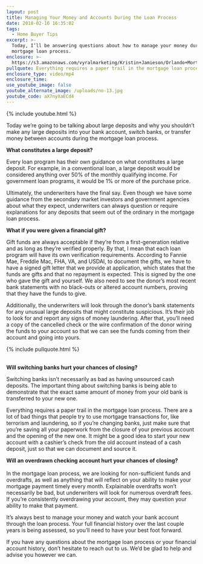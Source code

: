 ```yaml
---
layout: post
title: Managing Your Money and Accounts During the Loan Process
date: 2018-02-16 16:35:02
tags:
  - Home Buyer Tips
excerpt: >-
  Today, I’ll be answering questions about how to manage your money during the
  mortgage loan process.
enclosure: >-
  https://s3.amazonaws.com/vyralmarketing/Kristin+Jamieson/Orlando+Mortgages-+Managing+Your+Money+and+Accounts+During+the+Loan+Process.mp4
pullquote: Everything requires a paper trail in the mortgage loan process.
enclosure_type: video/mp4
enclosure_time:
use_youtube_image: false
youtube_alternate_image: /uploads/no-13.jpg
youtube_code: aX7nyXaECd4
---
```


{% include youtube.html %}

Today we’re going to be talking about large deposits and why you shouldn’t make any large deposits into your bank account, switch banks, or transfer money between accounts during the mortgage loan process.

**What constitutes a large deposit?**

Every loan program has their own guidance on what constitutes a large deposit. For example, in a conventional loan, a large deposit would be considered anything over 50% of the monthly qualifying income. For government loan programs, it would be 1% or more of the purchase price.

Ultimately, the underwriters have the final say. Even though we have some guidance from the secondary market investors and government agencies about what they expect, underwriters can always question or require explanations for any deposits that seem out of the ordinary in the mortgage loan process.

**What if you were given a financial gift?**

Gift funds are always acceptable if they’re from a first-generation relative and as long as they’re verified properly. By that, I mean that each loan program will have its own verification requirements. According to Fannie Mae, Freddie Mac, FHA, VA, and USDAl, to document the gifts, we have to have a signed gift letter that we provide at application, which states that the funds are gifts and that no repayment is expected. This is signed by the one who gave the gift and yourself. We also need to see the donor’s most recent bank statements with no black-outs or altered account numbers, proving that they have the funds to give.

Additionally, the underwriters will look through the donor’s bank statements for any unusual large deposits that might constitute suspicious. It’s their job to look for and report any signs of money laundering. After that, you’ll need a copy of the cancelled check or the wire confirmation of the donor wiring the funds to your account so that we can see the funds coming from their account and going into yours.

{% include pullquote.html %}

<br>**Will switching banks hurt your chances of closing?**

Switching banks isn’t necessarily as bad as having unsourced cash deposits. The important thing about switching banks is being able to demonstrate that the exact same amount of money from your old bank is transferred to your new one.

Everything requires a paper trail in the mortgage loan process. There are a lot of bad things that people try to use mortgage transactions for, like terrorism and laundering, so if you’re changing banks, just make sure that you’re saving all your paperwork from the closure of your previous account and the opening of the new one. It might be a good idea to start your new account with a cashier’s check from the old account instead of a cash deposit, just so that we can document and source it.

**Will an overdrawn checking account hurt your chances of closing?**<br><br>In the mortgage loan process, we are looking for non-sufficient funds and overdrafts, as well as anything that will reflect on your ability to make your mortgage payment timely every month. Explainable overdrafts won’t necessarily be bad, but underwriters will look for numerous overdraft fees. If you’re consistently overdrawing your account, they may question your ability to make that payment.

It’s always best to manage your money and watch your bank account through the loan process. Your full financial history over the last couple years is being assessed, so you’ll need to have your best foot forward.

If you have any questions about the mortgage loan process or your financial account history, don’t hesitate to reach out to us. We’d be glad to help and advise you however we can.